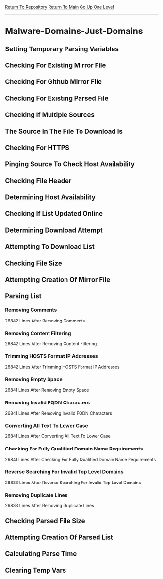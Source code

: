[Return To Repository](https://github.com/deathbybandaid/piholeparser/)
[Return To Main](https://github.com/deathbybandaid/piholeparser/blob/master/RecentRunLogs/Mainlog.md)
[Go Up One Level](https://github.com/deathbybandaid/piholeparser/blob/master/RecentRunLogs/TopLevelScripts/30-Processing-External-Blacklists.md)
____________________________________
# Malware-Domains-Just-Domains
## Setting Temporary Parsing Variables
## Checking For Existing Mirror File
## Checking For Github Mirror File
## Checking For Existing Parsed File
## Checking If Multiple Sources
## The Source In The File To Download Is
## Checking For HTTPS
## Pinging Source To Check Host Availability
## Checking File Header
## Determining Host Availability
## Checking If List Updated Online
## Determining Download Attempt
## Attempting To Download List
## Checking File Size
## Attempting Creation Of Mirror File
## Parsing List
### Removing Comments
26842 Lines After Removing Comments
### Removing Content Filtering
26842 Lines After Removing Content Filtering
### Trimming HOSTS Format IP Addresses
26842 Lines After Trimming HOSTS Format IP Addresses
### Removing Empty Space
26841 Lines After Removing Empty Space
### Removing Invalid FQDN Characters
26841 Lines After Removing Invalid FQDN Characters
### Converting All Text To Lower Case
26841 Lines After Converting All Text To Lower Case
### Checking For Fully Qualified Domain Name Requirements
26841 Lines After Checking For Fully Qualified Domain Name Requirements
### Reverse Searching For Invalid Top Level Domains
26833 Lines After Reverse Searching For Invalid Top Level Domains
### Removing Duplicate Lines
26833 Lines After Removing Duplicate Lines
## Checking Parsed File Size
## Attempting Creation Of Parsed List
## Calculating Parse Time
## Clearing Temp Vars

